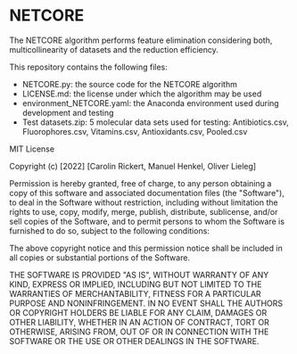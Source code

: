 # NETCORE
The NETCORE algorithm performs feature elimination considering both, multicollinearity of datasets and the reduction efficiency.

This repository contains the following files:
- NETCORE.py:                   the source code for the NETCORE algorithm
- LICENSE.md:                   the license under which the algorithm may be used
- environment_NETCORE.yaml:     the Anaconda environment used during development and testing
- Test datasets.zip:            5 molecular data sets used for testing: Antibiotics.csv, Fluorophores.csv, Vitamins.csv, Antioxidants.csv, Pooled.csv


MIT License

Copyright (c) [2022] [Carolin Rickert, Manuel Henkel, Oliver Lieleg]

Permission is hereby granted, free of charge, to any person obtaining a copy
of this software and associated documentation files (the "Software"), to deal
in the Software without restriction, including without limitation the rights
to use, copy, modify, merge, publish, distribute, sublicense, and/or sell
copies of the Software, and to permit persons to whom the Software is
furnished to do so, subject to the following conditions:

The above copyright notice and this permission notice shall be included in all
copies or substantial portions of the Software.

THE SOFTWARE IS PROVIDED "AS IS", WITHOUT WARRANTY OF ANY KIND, EXPRESS OR
IMPLIED, INCLUDING BUT NOT LIMITED TO THE WARRANTIES OF MERCHANTABILITY,
FITNESS FOR A PARTICULAR PURPOSE AND NONINFRINGEMENT. IN NO EVENT SHALL THE
AUTHORS OR COPYRIGHT HOLDERS BE LIABLE FOR ANY CLAIM, DAMAGES OR OTHER
LIABILITY, WHETHER IN AN ACTION OF CONTRACT, TORT OR OTHERWISE, ARISING FROM,
OUT OF OR IN CONNECTION WITH THE SOFTWARE OR THE USE OR OTHER DEALINGS IN THE
SOFTWARE.
